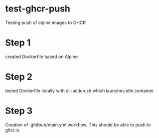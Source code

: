 # test-ghcr-push
Testing push of alpine images to GHCR

# Step 1
created Dockerfile based on Alpine

# Step 2 
tested Dockerfile locally with cli-action.sh which launches idle container

# Step 3
Creation of .ghitbub/main.yml workflow.  This should be able to push to ghcr.io
